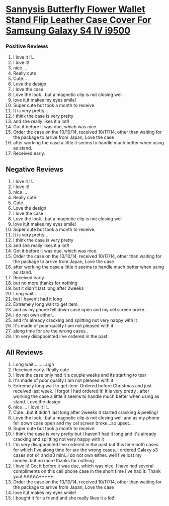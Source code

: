 # [Sannysis Butterfly Flower Wallet Stand Flip Leather Case Cover For Samsung Galaxy S4 IV i9500](https://products.checkmycream.com/products/Sannysis-Butterfly-Flower-Wallet-Stand-Flip-Leather-Case-Cover-For-Samsung-Galaxy-S4-IV-i9500.html)

### Positive Reviews

<ol>
      <li>I love it !!..</li>
      <li>I love it!</li>
      <li>nice ...</li>
      <li>Really cute</li>
      <li>Cute...</li>
      <li>Love the design</li>
      <li>I love the case</li>
      <li>Love the look...but a magnetic clip is not closing well</li>
      <li>love it,it makes my eyes smile!</li>
      <li>Super cute but took a month to receive.</li>
      <li>It is very pretty ..</li>
      <li>I think the case is very pretty</li>
      <li>and she really likes it a lot!!</li>
      <li>Got it before it was due, which was nice.</li>
      <li>Order the case on the 10/10/14, received 10/17/14, other than waiting for the package to arrive from Japan, Love the case</li>
      <li>after working the case a little it seems to handle much better when using as stand.</li>
      <li>Received early.</li>
</ol>


<h2>Negative Reviews</h2>
<ol>
<li> I love it !!..</li>
<li> I love it!</li>
<li> nice ...</li>
<li> Really cute</li>
<li> Cute...</li>
<li> Love the design</li>
<li> I love the case</li>
<li> Love the look...but a magnetic clip is not closing well</li>
<li> love it,it makes my eyes smile!</li>
<li> Super cute but took a month to receive.</li>
<li> It is very pretty ..</li>
<li> I think the case is very pretty</li>
<li> and she really likes it a lot!!</li>
<li> Got it before it was due, which was nice.</li>
<li> Order the case on the 10/10/14, received 10/17/14, other than waiting for the package to arrive from Japan, Love the case</li>
<li> after working the case a little it seems to handle much better when using as stand.</li>
<li> Received early.</li>
<li> but no more thanks for nothing</li>
<li> but it didn&#x27;t last long after 2weeks</li>
<li> Long wait..........</li>
<li> but I haven&#x27;t had it long</li>
<li> Extremely long wait to get item.</li>
<li> and as my phone fell down case open and my cel screen broke...</li>
<li> I do not own either..</li>
<li> and it&#x27;s already cracking and splitting not very happy with it</li>
<li> It&#x27;s made of poor quality I am not pleased with it</li>
<li> along time for are the wrong cases..</li>
<li> I&#x27;m very disappointed I&#x27;ve ordered in the past</li>
</ol>

<h2>All Reviews</h2>

<ol>
    <li> Long wait..........ugh</li>
    <li> Received early. Really cute</li>
    <li> I love the case only had it a couple weeks and its starting to tear</li>
    <li> It&#x27;s made of poor quality I am not pleased with it</li>
    <li> Extremely long wait to get item. Ordered before Christmas and just received last week. I forgot I had ordered it! It is very pretty ..after working the case a little it seems to handle much better when using as stand. Love the design</li>
    <li> nice ... I love it !!..</li>
    <li> Cute...but it didn&#x27;t last long after 2weeks it started cracking &amp; peeling!</li>
    <li> Love the look...but a magnetic clip is not closing well and as my phone fell down case open and my cel screen broke...so upset...</li>
    <li> Super cute but took a month to receive.</li>
    <li> I think the case is very pretty but I haven&#x27;t had it long and it&#x27;s already cracking and splitting not very happy with it</li>
    <li> I&#x27;m very disappointed I&#x27;ve ordered in the past but this time both cases for which I&#x27;ve along time for are the wrong cases..I ordered Galaxy s3 cases not s4 and s3 mini..I do not own either..well I&#x27;ve lost my money..but no more thanks for nothing</li>
    <li> I love it! Got it before it was due, which was nice. I have had several compliments on this cell phone case in the short time I&#x27;ve had it. Thank you! AAAAA+++++</li>
    <li> Order the case on the 10/10/14, received 10/17/14, other than waiting for the package to arrive from Japan, Love the case</li>
    <li> love it,it makes my eyes smile!</li>
    <li> I bought it for a friend and she really likes it a lot!!</li>
</ol>




